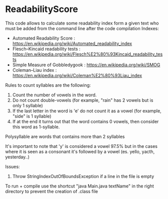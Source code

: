 # ReadabilityScore

This code allows to calculate some readability index form a given text who must be added from the command line after the code compilation
Indexes:
 -  Automated Readability Score : https://en.wikipedia.org/wiki/Automated_readability_index
 -  Flesch–Kincaid readability tests : https://en.wikipedia.org/wiki/Flesch%E2%80%93Kincaid_readability_tests
 -  Simple Measure of Gobbledygook : https://en.wikipedia.org/wiki/SMOG
 -  Coleman–Liau index : https://en.wikipedia.org/wiki/Coleman%E2%80%93Liau_index

Rules to count syllables are the following:
   1. Count the number of vowels in the word.
   2. Do not count double-vowels (for example, "rain" has 2 vowels but is only 1 syllable)
   3. If the last letter in the word is 'e' do not count it as a vowel (for example, "side" is 1 syllable)
   4. If at the end it turns out that the word contains 0 vowels, then consider this word as 1-syllable.
   
Polysyllable are words that contains more than 2 syllables

It's important to note that 'y' is considered a vowel 97.5% but in the cases where it is seen as a consonant it's followed by a vowel (es. yello, yacth, yesterday..)

Issues:
  1. Throw StringIndexOutOfBoundsException if a line in the file is empty

To run + compile use the shortcut "java Main.java textName" in the right directory to prevent the creation of .class file
